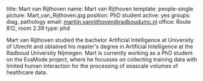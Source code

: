 title: Mart van Rijthoven
name: Mart van Rijthoven
template: people-single
picture: Mart_van_Rijthoven.jpg
position: PhD student 
active: yes
groups: diag, pathology
email: martijn.vanrijthoven@radboudumc.nl
office: Route 812, room 2.39
type: phd

Mart van Rijthoven studied the bachelor Artificial Intelligence at University of Utrecht and obtained his master's degree in Artificial Intelligence at the Radboud University Nijmegen. Mart is currently working as a PhD student on the ExaMode project, where he focusses on collecting training data with limited human interaction for the processing of exascale volumes of healthcare data.
